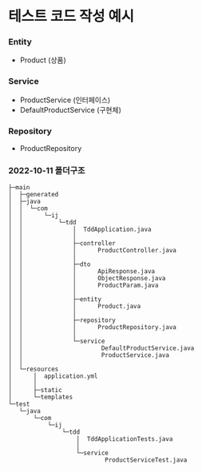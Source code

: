 ﻿# 테스트 코드 작성 예시
 
 ### Entity
 - Product (상품)
 
 ### Service
 - ProductService (인터페이스)
 - DefaultProductService (구현체)

 ### Repository
 - ProductRepository
 
 ### 2022-10-11 폴더구조
 ```
 ├─main
│  ├─generated
│  ├─java
│  │  └─com
│  │      └─ij
│  │          └─tdd
│  │              │  TddApplication.java
│  │              │
│  │              ├─controller
│  │              │      ProductController.java
│  │              │
│  │              ├─dto
│  │              │      ApiResponse.java
│  │              │      ObjectResponse.java
│  │              │      ProductParam.java
│  │              │
│  │              ├─entity
│  │              │      Product.java
│  │              │
│  │              ├─repository
│  │              │      ProductRepository.java
│  │              │
│  │              └─service
│  │                      DefaultProductService.java
│  │                      ProductService.java
│  │
│  └─resources
│      │  application.yml
│      │
│      ├─static
│      └─templates
└─test
    └─java
        └─com
            └─ij
                └─tdd
                    │  TddApplicationTests.java
                    │
                    └─service
                            ProductServiceTest.java
 ```
